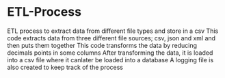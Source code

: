 # ETL-Process
ETL process to extract data from different file types and store in a csv
This code extracts data from three different file sources; csv, json and xml and then puts them together
This code transforms the data by reducing decimals points in some columns
After transforming the data, it is loaded into a csv file where it canlater be loaded into a database
A logging file is also created to keep track of the process
